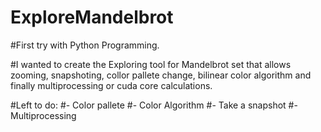 # ExploreMandelbrot

#First try with Python Programming. 

#I wanted to create the Exploring tool for Mandelbrot set that allows zooming, snapshoting, collor pallete change, bilinear color algorithm and finally multiprocessing or cuda core calculations. 

#Left to do: 
#- Color pallete
#- Color Algorithm
#- Take a snapshot
#- Multiprocessing
